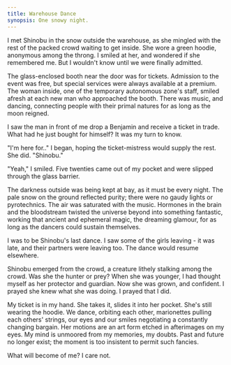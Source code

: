 ```yaml
---
title: Warehouse Dance
synopsis: One snowy night.
---
```


I met Shinobu in the snow outside the warehouse, as she mingled with the rest of the packed crowd waiting to get inside. She wore a green hoodie, anonymous among the throng. I smiled at her, and wondered if she remembered me. But I wouldn't know until we were finally admitted.

The glass-enclosed booth near the door was for tickets. Admission to the event was free, but special services were always available at a premium. The woman inside, one of the temporary autonomous zone's staff, smiled afresh at each new man who approached the booth. There was music, and dancing, connecting people with their primal natures for as long as the moon reigned.

I saw the man in front of me drop a Benjamin and receive a ticket in trade. What had he just bought for himself? It was my turn to know.

"I'm here for.." I began, hoping the ticket-mistress would supply the rest. She did. "Shinobu."

"Yeah," I smiled. Five twenties came out of my pocket and were slipped through the glass barrier.

The darkness outside was being kept at bay, as it must be every night. The pale snow on the ground reflected purity; there were no gaudy lights or pyrotechnics. The air was saturated with the music. Hormones in the brain and the bloodstream twisted the universe beyond into something fantastic, working that ancient and ephemeral magic, the dreaming glamour, for as long as the dancers could sustain themselves.

I was to be Shinobu's last dance. I saw some of the girls leaving - it was late, and their partners were leaving too. The dance would resume elsewhere.

Shinobu emerged from the crowd, a creature lithely stalking among the crowd. Was she the hunter or prey? When she was younger, I had thought myself as her protector and guardian. Now she was grown, and confident. I prayed she knew what she was doing. I prayed that I did.

My ticket is in my hand. She takes it, slides it into her pocket. She's still wearing the hoodie. We dance, orbiting each other, marionettes pulling each others' strings, our eyes and our smiles negotiating a constantly changing bargain. Her motions are an art form etched in afterimages on my eyes. My mind is unmoored from my memories, my doubts. Past and future no longer exist; the moment is too insistent to permit such fancies.

What will become of me? I care not.

